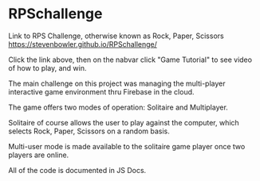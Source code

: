 # RPSchallenge

Link to RPS Challenge, otherwise known as Rock, Paper, Scissors
https://stevenbowler.github.io/RPSchallenge/

Click the link above, then on the nabvar click "Game Tutorial" to see video of how to play, and win.

The main challenge on this project was managing the multi-player interactive game environment thru Firebase in the cloud.

The game offers two modes of operation: Solitaire and Multiplayer.

Solitaire of course allows the user to play against the computer, which selects Rock, Paper, Scissors on a random basis.

Multi-user mode is made available to the solitaire game player once two players are online.

All of the code is documented in JS Docs.
